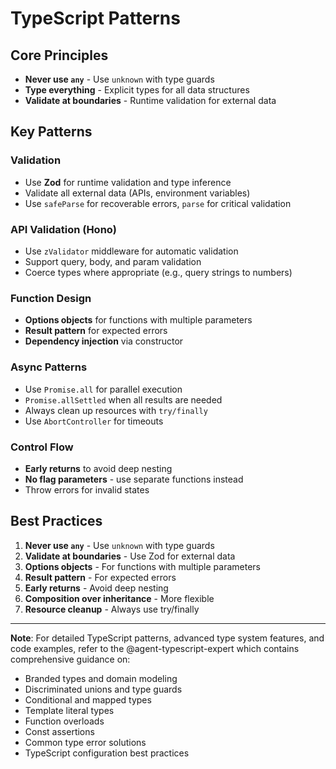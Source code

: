 # TypeScript Patterns

## Core Principles

- **Never use `any`** - Use `unknown` with type guards
- **Type everything** - Explicit types for all data structures
- **Validate at boundaries** - Runtime validation for external data

## Key Patterns

### Validation

- Use **Zod** for runtime validation and type inference
- Validate all external data (APIs, environment variables)
- Use `safeParse` for recoverable errors, `parse` for critical validation

### API Validation (Hono)

- Use `zValidator` middleware for automatic validation
- Support query, body, and param validation
- Coerce types where appropriate (e.g., query strings to numbers)

### Function Design

- **Options objects** for functions with multiple parameters
- **Result pattern** for expected errors
- **Dependency injection** via constructor

### Async Patterns

- Use `Promise.all` for parallel execution
- `Promise.allSettled` when all results are needed
- Always clean up resources with `try/finally`
- Use `AbortController` for timeouts

### Control Flow

- **Early returns** to avoid deep nesting
- **No flag parameters** - use separate functions instead
- Throw errors for invalid states

## Best Practices

1. **Never use `any`** - Use `unknown` with type guards
2. **Validate at boundaries** - Use Zod for external data
3. **Options objects** - For functions with multiple parameters
4. **Result pattern** - For expected errors
5. **Early returns** - Avoid deep nesting
6. **Composition over inheritance** - More flexible
7. **Resource cleanup** - Always use try/finally

---

**Note**: For detailed TypeScript patterns, advanced type system features, and code examples, refer to the @agent-typescript-expert which contains comprehensive guidance on:

- Branded types and domain modeling
- Discriminated unions and type guards
- Conditional and mapped types
- Template literal types
- Function overloads
- Const assertions
- Common type error solutions
- TypeScript configuration best practices
